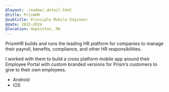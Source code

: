 ```yaml
---
@layout: .readme/.detail.html
@title: PrismHR
@subtitle: Principle Mobile Engineer
@date: 2022–2024
@location: Hopkinton, MA
---
```

PrismHR builds and runs the leading HR platform for companies to manage their
payroll, benefits, compliance, and other HR responsibilities.

I worked with them to build a cross platform mobile app around their Employee
Portal with custom branded versions for Prism’s customers to give to their own
employees.

- Android
- iOS

